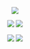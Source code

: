 <!--
## Hi there 👋

**yonas/yonas** is a ✨ _special_ ✨ repository because its `README.md` (this file) appears on your GitHub profile.

Here are some ideas to get you started:

- 🔭 I’m currently working on ...
- 🌱 I’m currently learning ...
- 👯 I’m looking to collaborate on ...
- 🤔 I’m looking for help with ...
- 💬 Ask me about ...
- 📫 How to reach me: ...
- 😄 Pronouns: ...
- ⚡ Fun fact: ...
-->

<div align="center">
 
![](https://github-profile-summary-cards.vercel.app/api/cards/profile-details?username=yonas&theme=transparent)
  
![](https://github-profile-summary-cards.vercel.app/api/cards/repos-per-language?username=yonas&theme=transparent)
![](https://github-profile-summary-cards.vercel.app/api/cards/most-commit-language?username=yonas&theme=transparent)

![](https://github-profile-summary-cards.vercel.app/api/cards/stats?username=yonas&theme=transparent) 
![](https://github-profile-summary-cards.vercel.app/api/cards/productive-time?username=yonas&theme=transparent&utcOffset=0)

</div>
